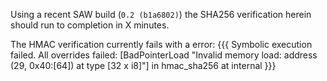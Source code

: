 Using a recent SAW build (`0.2 (b1a6802)`) the SHA256 verification
herein should run to completion in X minutes.

The HMAC verification currently fails with a error:
{{{
Symbolic execution failed.
All overrides failed: [BadPointerLoad "Invalid memory load: address (29, 0x40:[64]) at type [32 x i8]"]
in hmac_sha256 at internal
}}}

